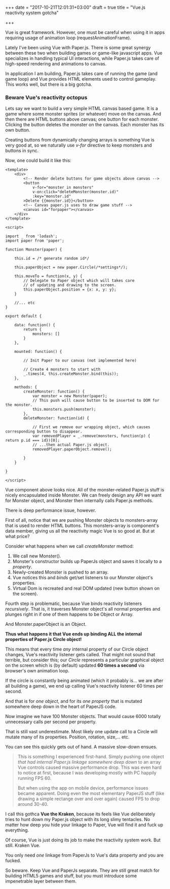 +++
date = "2017-10-21T12:01:31+03:00"
draft = true
title = "Vue.js reactivity system gotcha"

+++

Vue is great framework. However, one must be careful when using it in apps requiring usage of animation loop (requestAnimationFrame).

Lately I've been using Vue with Paper.js. There is some great synergy between these two when building games or game-like javascript apps. Vue specializes in handling typical UI interactions, while Paper.js takes care of high-speed rendering and animations to canvas. 

In application I am building, Paper.js takes care of running the game (and game loop) and Vue provides HTML elements used to control gameplay. This works well, but there is a big gotcha.

### Beware Vue's reactivity octopus

Lets say we want to build a very simple HTML canvas based game. It is a game where some monster sprites (or whatever) move on the canvas. And then there are HTML buttons above canvas; one button for each monster. Clicking the button deletes the monster on the canvas. Each monster has its own button.

Creating buttons from dynamically changing arrays is something Vue is very good at, so we naturally use *v-for* directive to keep monsters and buttons in sync.

Now, one could build it like this:

```
<template>
	<div>
		<!-- Render delete buttons for game objects above canvas -->
		<button 
			v-for="monster in monsters" 
			v-on:click="deleteMonster(monster.id)"
			:key="monster.id"
		>Delete {{monster.id}}</button>
		<!-- Canvas paper.js uses to draw game stuff -->
		<canvas id="forpaper"></canvas>
	</div>
</template>

<script>

import _ from 'lodash';
import paper from 'paper';

function Monster(paper) {
	
	this.id = /* generate random id*/

	this.paperObject = new paper.Circle(/*settings*/);

	this.moveTo = function(x, y) {
		// Delegate to Paper object which will takes care
		// of updating and drawing to the screen.
		this.paperObject.position = {x: x, y: y};
	} 

	//... etc
}

export default {

	data: function() {
		return {
			monsters: []
		}
	},

	mounted: function() {

		// Init Paper to our canvas (not implemented here)

		// Create 4 monsters to start with
		_.times(4, this.createMonster.bind(this));
	},

	methods: {
		createMonster: function() {
			var monster = new Monster(paper);
			// This push will cause button to be inserted to DOM for the monster.
			this.monsters.push(monster);
		},
		deleteMonster: function(id) {

			// First we remove our wrapping object, which causes corresponding button to disappear.
			var removedPlayer = _.remove(monsters, function(p) { return p.id === id})[0];
			// ...then actual Paper.js object.
			removedPlayer.paperObject.remove();

		}
	}

}

</script>

```

Vue component above looks nice. All of the monster-related Paper.js stuff is nicely encapsulated inside Monster. We can freely design any API we want for Monster object, and Monster then internally calls Paper.js methods.

There is deep performance issue, however. 

First of all, notice that we are pushing Monster objects to monsters-array that is used to render HTML buttons. This monsters-array is component's data member, giving us all the reactivity magic Vue is so good at. But at what price? 

Consider what happens when we call *createMonster* method:

1. We call new Monster().
2. Monster's constructor builds up PaperJs object and saves it locally to a *property*.
3. Newly-created Monster is pushed to an array.
4. Vue notices this and *binds* get/set listeners to our Monster object's properties.
5. Virtual Dom is recreated and real DOM updated (new button shown on the screen).

Fourth step is problematic, because Vue binds reactivity listeners *recursively*. That is, it traverses Monster object's all normal properties and plunges right in if one of them happens to be Object or Array.

And Monster.paperObject is an Object.

**Thus what happens it that Vue ends up binding ALL the internal properties of Paper.js Circle object!** 

This means that every time *any* internal property of our Circle object changes, Vue's reactivity listener gets called. That might not sound that terrible, but consider this; our *Circle* represents a particular graphical object on the screen which is (by default) updated **60 times a second** via browser's own animation loop.

If the circle is constantly being animated (which it probably is... we are after all building a game), we end up calling Vue's reactivity listener 60 times per second. 

And that is for *one object*, and for its *one property* that is mutated somewhere deep down in the heart of PaperJS code.

Now imagine we have 100 Monster objects. That would cause 6000 totally unnecessary calls per second per property.

That is still vast underestimate. Most likely one update call to a Circle will mutate many of its properties. Position, rotation, size,... etc.

You can see this quickly gets out of hand. A massive slow-down ensues.

>This is something I experienced first-hand. Simply pushing one object *that had internal Paper.js linkage somewhere deep down* to an array Vue controls caused massive performance drop. This was even hard to notice at first, because I was developing mostly with PC happily running FPS 60. 
>
>
>
>But when using the app on mobile device, performance issues became apparent. Doing even the most elementary PaperJS stuff (like drawing a simple rectange over and over again) caused FPS to drop around 30-40.

I call this gothca **Vue the Kraken**, because its feels like Vue deliberately tries to hunt down my Paper.js object with its long slimy tentacles. No matter how deep you hide your linkage to Paper, Vue will find it and fuck up everything.

Of course, Vue is just doing its job to make the reactivity system work. But still. Kraken Vue.

You only need *one* linkage from PaperJs to Vue's data property and you are fucked.

So beware. Keep Vue and PaperJs separate. They are still great match for building HTML5 games and stuff, but you must introduce some impenetrable layer between them.


